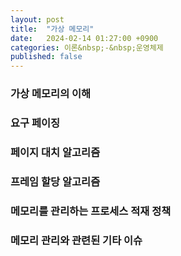 ```yaml
---
layout: post
title:  "가상 메모리"
date:   2024-02-14 01:27:00 +0900
categories: 이론&nbsp;-&nbsp;운영체제
published: false
---
```


### 가상 메모리의 이해
### 요구 페이징
### 페이지 대치 알고리즘
### 프레임 할당 알고리즘
### 메모리를 관리하는 프로세스 적재 정책
### 메모리 관리와 관련된 기타 이슈